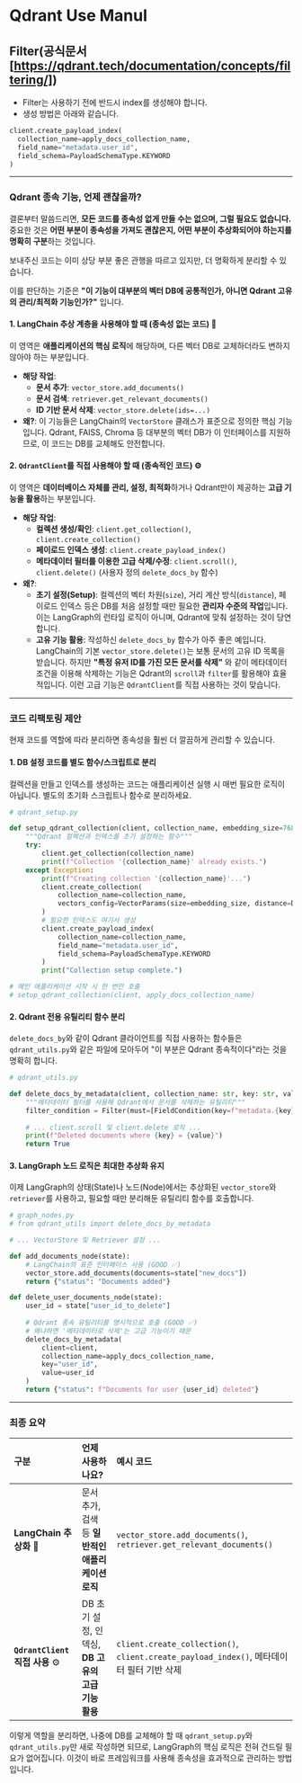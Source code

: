 # Qdrant Use Manul

## Filter(공식문서[https://qdrant.tech/documentation/concepts/filtering/])

- Filter는 사용하기 전에 반드시 index를 생성해야 합니다.
- 생성 방법은 아래와 같습니다.

```python
client.create_payload_index(
  collection_name=apply_docs_collection_name,
  field_name="metadata.user_id",
  field_schema=PayloadSchemaType.KEYWORD
)
```

-----

### Qdrant 종속 기능, 언제 괜찮을까?

결론부터 말씀드리면, **모든 코드를 종속성 없게 만들 수는 없으며, 그럴 필요도 없습니다.** 중요한 것은 **어떤 부분이 종속성을 가져도 괜찮은지, 어떤 부분이 추상화되어야 하는지를 명확히 구분**하는 것입니다.

보내주신 코드는 이미 상당 부분 좋은 관행을 따르고 있지만, 더 명확하게 분리할 수 있습니다.

이를 판단하는 기준은 **"이 기능이 대부분의 벡터 DB에 공통적인가, 아니면 Qdrant 고유의 관리/최적화 기능인가?"** 입니다.

#### 1. LangChain 추상 계층을 사용해야 할 때 (종속성 없는 코드) 🧩

이 영역은 **애플리케이션의 핵심 로직**에 해당하며, 다른 벡터 DB로 교체하더라도 변하지 않아야 하는 부분입니다.

  * **해당 작업**:
      * **문서 추가**: `vector_store.add_documents()`
      * **문서 검색**: `retriever.get_relevant_documents()`
      * **ID 기반 문서 삭제**: `vector_store.delete(ids=...)`
  * **왜?**: 이 기능들은 LangChain의 `VectorStore` 클래스가 표준으로 정의한 핵심 기능입니다. Qdrant, FAISS, Chroma 등 대부분의 벡터 DB가 이 인터페이스를 지원하므로, 이 코드는 DB를 교체해도 안전합니다.

#### 2. `QdrantClient`를 직접 사용해야 할 때 (종속적인 코드) ⚙️

이 영역은 **데이터베이스 자체를 관리, 설정, 최적화**하거나 Qdrant만이 제공하는 **고급 기능을 활용**하는 부분입니다.

  * **해당 작업**:
      * **컬렉션 생성/확인**: `client.get_collection()`, `client.create_collection()`
      * **페이로드 인덱스 생성**: `client.create_payload_index()`
      * **메타데이터 필터를 이용한 고급 삭제/수정**: `client.scroll()`, `client.delete()` (사용자 정의 `delete_docs_by` 함수)
  * **왜?**:
      * **초기 설정(Setup)**: 컬렉션의 벡터 차원(`size`), 거리 계산 방식(`distance`), 페이로드 인덱스 등은 DB를 처음 설정할 때만 필요한 **관리자 수준의 작업**입니다. 이는 LangGraph의 런타임 로직이 아니며, Qdrant에 맞춰 설정하는 것이 당연합니다.
      * **고유 기능 활용**: 작성하신 `delete_docs_by` 함수가 아주 좋은 예입니다. LangChain의 기본 `vector_store.delete()`는 보통 문서의 고유 ID 목록을 받습니다. 하지만 **"특정 유저 ID를 가진 모든 문서를 삭제"** 와 같이 메타데이터 조건을 이용해 삭제하는 기능은 Qdrant의 `scroll`과 `filter`를 활용해야 효율적입니다. 이런 고급 기능은 `QdrantClient`를 직접 사용하는 것이 맞습니다.

-----

### 코드 리팩토링 제안

현재 코드를 역할에 따라 분리하면 종속성을 훨씬 더 깔끔하게 관리할 수 있습니다.

#### 1\. **DB 설정 코드를 별도 함수/스크립트로 분리**

컬렉션을 만들고 인덱스를 생성하는 코드는 애플리케이션 실행 시 매번 필요한 로직이 아닙니다. 별도의 초기화 스크립트나 함수로 분리하세요.

```python
# qdrant_setup.py

def setup_qdrant_collection(client, collection_name, embedding_size=768):
    """Qdrant 컬렉션과 인덱스를 초기 설정하는 함수"""
    try:
        client.get_collection(collection_name)
        print(f"Collection '{collection_name}' already exists.")
    except Exception:
        print(f"Creating collection '{collection_name}'...")
        client.create_collection(
            collection_name=collection_name,
            vectors_config=VectorParams(size=embedding_size, distance=Distance.COSINE),
        )
        # 필요한 인덱스도 여기서 생성
        client.create_payload_index(
            collection_name=collection_name,
            field_name="metadata.user_id",
            field_schema=PayloadSchemaType.KEYWORD
        )
        print("Collection setup complete.")

# 메인 애플리케이션 시작 시 한 번만 호출
# setup_qdrant_collection(client, apply_docs_collection_name)
```

#### 2\. **Qdrant 전용 유틸리티 함수 분리**

`delete_docs_by`와 같이 Qdrant 클라이언트를 직접 사용하는 함수들은 `qdrant_utils.py`와 같은 파일에 모아두어 "이 부분은 Qdrant 종속적이다"라는 것을 명확히 합니다.

```python
# qdrant_utils.py

def delete_docs_by_metadata(client, collection_name: str, key: str, value: str):
    """메타데이터 필터를 사용해 Qdrant에서 문서를 삭제하는 유틸리티"""
    filter_condition = Filter(must=[FieldCondition(key=f"metadata.{key}", match=MatchValue(value=value))])
    
    # ... client.scroll 및 client.delete 로직 ...
    print(f"Deleted documents where {key} = {value}")
    return True
```

#### 3\. **LangGraph 노드 로직은 최대한 추상화 유지**

이제 LangGraph의 상태(State)나 노드(Node)에서는 추상화된 `vector_store`와 `retriever`를 사용하고, 필요할 때만 분리해둔 유틸리티 함수를 호출합니다.

```python
# graph_nodes.py
# from qdrant_utils import delete_docs_by_metadata

# ... VectorStore 및 Retriever 설정 ...

def add_documents_node(state):
    # LangChain의 표준 인터페이스 사용 (GOOD ✅)
    vector_store.add_documents(documents=state["new_docs"])
    return {"status": "Documents added"}

def delete_user_documents_node(state):
    user_id = state["user_id_to_delete"]
    
    # Qdrant 종속 유틸리티를 명시적으로 호출 (GOOD ✅)
    # 왜냐하면 '메타데이터로 삭제'는 고급 기능이기 때문
    delete_docs_by_metadata(
        client=client, 
        collection_name=apply_docs_collection_name,
        key="user_id",
        value=user_id
    )
    return {"status": f"Documents for user {user_id} deleted"}
```

-----

### 최종 요약

| 구분 | 언제 사용하나요? | 예시 코드 |
| :--- | :--- | :--- |
| **LangChain 추상화** 🧩 | 문서 추가, 검색 등 **일반적인 애플리케이션 로직** | `vector_store.add_documents()`, `retriever.get_relevant_documents()` |
| **`QdrantClient` 직접 사용** ⚙️ | DB 초기 설정, 인덱싱, **DB 고유의 고급 기능 활용** | `client.create_collection()`, `client.create_payload_index()`, 메타데이터 필터 기반 삭제 |

이렇게 역할을 분리하면, 나중에 DB를 교체해야 할 때 `qdrant_setup.py`와 `qdrant_utils.py`만 새로 작성하면 되므로, LangGraph의 핵심 로직은 전혀 건드릴 필요가 없어집니다. 이것이 바로 프레임워크를 사용해 종속성을 효과적으로 관리하는 방법입니다.

